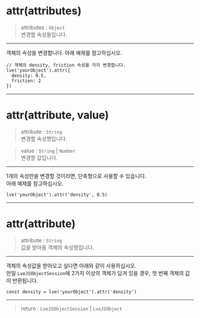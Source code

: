 # attr(attributes)

> attributes : `Object`  
  변경할 속성들입니다.

---

객체의 속성을 변경합니다. 아래 예제를 참고하십시오.

```
// 객체의 density, friction 속성을 각각 변경합니다.
lve('yourObject').attr({
  density: 0.5,
  friction: 2
})
```

---

# attr(attribute, value)

> attribute : `String`  
  변경할 속성명입니다.

> value : `String` | `Number`  
  변경할 값입니다.

---

1개의 속성만을 변경할 것이라면, 단축형으로 사용할 수 있습니다.  
아래 예제를 참고하십시오.

```
lve('yourObject').attr('density', 0.5)
```

---

# attr(attribute)

> attribute : `String`  
  값을 받아올 객체의 속성명입니다.

---

객체의 속성값을 받아오고 싶다면 아래와 같이 사용하십시오.  
만일 `LveJSObjectSession`에 2가지 이상의 객체가 담겨 있을 경우, 첫 번째 객체의 값이 반환됩니다.

```
const density = lve('yourObject').attr('density')
```

---

> return : `LveJSObjectSession` | `LveJSObject`